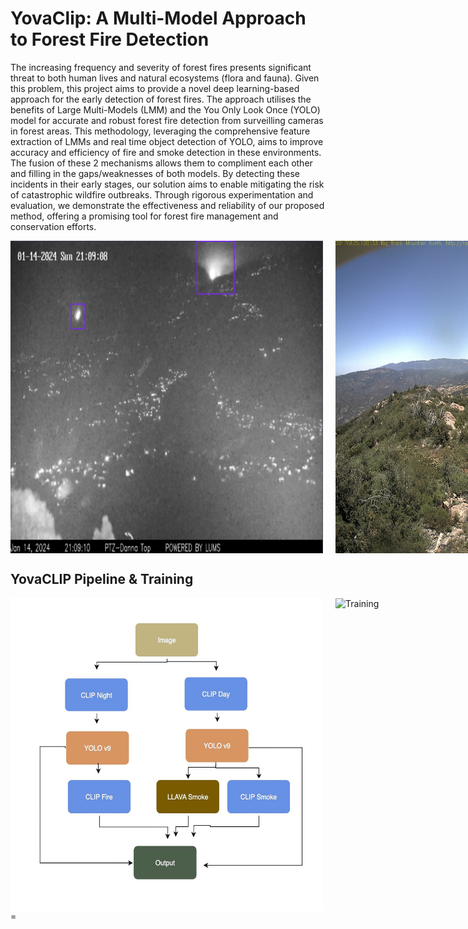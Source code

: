# YovaClip: A Multi-Model Approach to Forest Fire Detection


The increasing frequency and severity of forest fires
presents significant threat to both human lives and natural
ecosystems (flora and fauna). Given this problem, this project
aims to provide a novel deep learning-based approach for the
early detection of forest fires. The approach utilises the benefits
of Large Multi-Models (LMM) and the You Only Look Once
(YOLO) model for accurate and robust forest fire detection from
surveilling cameras in forest areas. This methodology, leveraging
the comprehensive feature extraction of LMMs and real time object detection of YOLO, aims to improve accuracy and efficiency
of fire and smoke detection in these environments. The fusion
of these 2 mechanisms allows them to compliment each other
and filling in the gaps/weaknesses of both models. By detecting
these incidents in their early stages, our solution aims to enable
mitigating the risk of catastrophic wildfire outbreaks. Through
rigorous experimentation and evaluation, we demonstrate the
effectiveness and reliability of our proposed method, offering
a promising tool for forest fire management and conservation
efforts.

 
<div style="display: flex; justify-content: space-around; align-items: center;">
    <img src="fire.png" alt="Fire Bounding Box" width="500" height="500" style="margin-right: 20px;">
    <img src="smoke_image.jpg" alt="Pipeline" width="500" height="500">
</div>


## YovaCLIP Pipeline & Training
<div style="display: flex; justify-content: space-around; align-items: center;">
    <img src="pipeline.jpeg" alt="Pipeline" width="500" height="500" style="margin-right: 20px;">
    <img src="ytrain.jpg" alt="Training" width="500" height="500">
</div>
=
